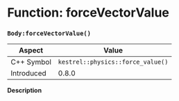 
# Function: forceVectorValue
### `Body:forceVectorValue()`

| Aspect | Value |
| --- | --- |
| C++ Symbol | `kestrel::physics::force_value()` |
| Introduced | 0.8.0 |

**Description**


